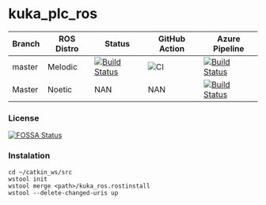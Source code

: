 # kuka_plc_ros

|Branch    |  ROS Distro  |  Status   | GitHub Action | Azure Pipeline | 
|----------|--------------|-----------|---------------|----------------|
|master    |  Melodic     |[![Build Status](https://travis-ci.org/prachandabhanu/kuka_plc_ros.svg?branch=master)](https://travis-ci.org/prachandabhanu/kuka_plc_ros)| ![CI](https://github.com/prachandabhanu/kuka_plc_ros/workflows/CI/badge.svg?branch=master) | [![Build Status](https://dev.azure.com/IWT-Digitization/BuildEnv/_apis/build/status/LernFabrik.kuka_iiwa7_ros?branchName=master&stageName=Catkin%20Build&jobName=ubuntu&configuration=ubuntu%20MELODIC)](https://dev.azure.com/IWT-Digitization/BuildEnv/_build/latest?definitionId=12&branchName=master)|
| Master   |  Noetic      |    NAN    |    NAN        |[![Build Status](https://dev.azure.com/IWT-Digitization/BuildEnv/_apis/build/status/LernFabrik.kuka_iiwa7_ros?branchName=master&stageName=Catkin%20Build&jobName=ubuntu&configuration=ubuntu%20NOETIC)](https://dev.azure.com/IWT-Digitization/BuildEnv/_build/latest?definitionId=12&branchName=master)|

### License
[![FOSSA Status](https://app.fossa.com/api/projects/git%2Bgithub.com%2FLernFabrik%2Fkuka_iiwa7_ros.svg?type=large)](https://app.fossa.com/projects/git%2Bgithub.com%2FLernFabrik%2Fkuka_iiwa7_ros?ref=badge_large)

### Instalation
```
cd ~/catkin_ws/src
wstool init
wstool merge <path>/kuka_ros.rostinstall
wstool --delete-changed-uris up
```
